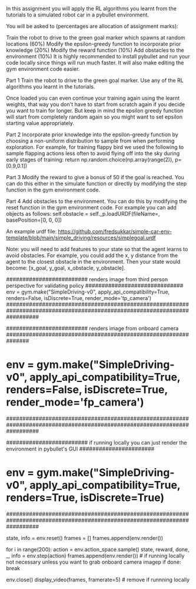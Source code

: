 In this assignment you will apply the RL algorithms you learnt from the tutorials to a simulated robot car in a pybullet environment.

You will be asked to (percentages are allocation of assignment marks):

Train the robot to drive to the green goal marker which spawns at random locations (60%)
Modify the epsilon-greedy function to incorporate prior knowledge (20%)
Modify the reward function (10%)
Add obstacles to the environment (10%)
It is highly recommended to install pybullet and run your code locally since things will run much faster. It will also make editing the gym environment code easier.

Part 1
Train the robot to drive to the green goal marker. Use any of the RL algorithms you learnt in the tutorials.

Once loaded you can even continue your training again using the learnt weights, that way you don't have to start from scratch again if you decide you want to train for longer. But keep in mind the epsilon greedy function will start from completely random again so you might want to set epsilon starting value appropriately.

Part 2
Incorporate prior knowledge into the epsilon-greedy function by choosing a non-uniform distribution to sample from when performing exploration. For example, for training flappy bird we used the following to sample flapping actions less often to avoid flying off into the sky during early stages of training:
return np.random.choice(np.array(range(2)), p=[0.9,0.1])

Part 3
Modify the reward to give a bonus of 50 if the goal is reached. You can do this either in the simulate function or directly by modifying the step function in the gym environment code.

Part 4
Add obstacles to the environment. You can do this by modifying the reset function in the gym environment code. For example you can add objects as follows:
self.obstacle = self._p.loadURDF(fileName=<path to urdf file here>,
                   basePosition=[0, 0, 0])

An example urdf file: https://github.com/fredsukkar/simple-car-env-template/blob/main/simple_driving/resources/simplegoal.urdf

Note: you will need to add features to your state so that the agent learns to avoid obstacles. For example, you could add the x, y distance from the agent to the closest obstacle in the environment. Then your state would become: [x_goal, y_goal, x_obstacle, y_obstacle]. 

######################### renders image from third person perspective for validating policy ##############################
env = gym.make("SimpleDriving-v0", apply_api_compatibility=True, renders=False, isDiscrete=True, render_mode='tp_camera')
##########################################################################################################################

######################### renders image from onboard camera ###############################################################
# env = gym.make("SimpleDriving-v0", apply_api_compatibility=True, renders=False, isDiscrete=True, render_mode='fp_camera')
##########################################################################################################################

######################### if running locally you can just render the environment in pybullet's GUI #######################
# env = gym.make("SimpleDriving-v0", apply_api_compatibility=True, renders=True, isDiscrete=True)
##########################################################################################################################

state, info = env.reset()
frames = []
frames.append(env.render())

for i in range(200):
    action = env.action_space.sample()
    state, reward, done, _, info = env.step(action)
    frames.append(env.render())  # if running locally not necessary unless you want to grab onboard camera imagep
    if done:
        break

env.close()
display_video(frames, framerate=5)  # remove if runnning locally

